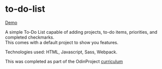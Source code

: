 # to-do-list
[Demo](https://ricala.github.io/to-do-list/) <br>

A simple To-Do List capable of adding projects, to-do items, priorities, and completed checkmarks. <br>
This comes with a default project to show you features. <br>

Technologies used: HTML, Javascript, Sass, Webpack. <br>

This was completed as part of the OdinProject [curriculum](https://www.theodinproject.com/courses/javascript/lessons/todo-list?ref=lnav)
